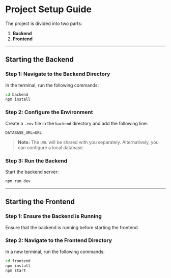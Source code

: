 
# **Project Setup Guide**

The project is divided into two parts:
1. **Backend**
2. **Frontend**

---

## **Starting the Backend**

### **Step 1: Navigate to the Backend Directory**
In the terminal, run the following commands:
```bash
cd backend
npm install
```

### **Step 2: Configure the Environment**
Create a `.env` file in the `backend` directory and add the following line:
```
DATABASE_URL=URL
```
> **Note:** The `URL` will be shared with you separately. Alternatively, you can configure a local database.

### **Step 3: Run the Backend**
Start the backend server:
```bash
npm run dev
```

---

## **Starting the Frontend**

### **Step 1: Ensure the Backend is Running**
Ensure that the backend is running before starting the frontend.

### **Step 2: Navigate to the Frontend Directory**
In a new terminal, run the following commands:
```bash
cd frontend
npm install
npm start
```

